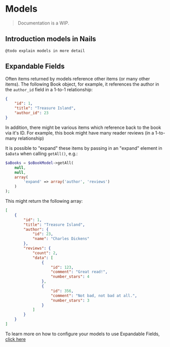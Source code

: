 # Models
> Documentation is a WIP.


## Introduction models in Nails

    @todo explain models in more detail


## Expandable Fields

Often items returned by models reference other items (or many other items). The following Book object, for example, it references the author in the `author_id` field in a 1-to-1 relationship:

```json
{
    "id": 1,
    "title": "Treasure Island",
    "author_id": 23
}
```

In addition, there might be various items which reference back to the book via it's ID. For example, this book might have many reader reviews (in  a 1-to-many relationship)

    
It is possible to "expand" these items by passing in an "expand" element in `$aData` when calling `getAll()`, e.g.:

```php
$aBooks = $oBookModel->getAll(
    null,
    null,
    array(
        'expand' => array('author', 'reviews')
    )
);
```

This might return the following array:

```json
[
    {
        "id": 1,
        "title": "Treasure Island",
        "author": {
            "id": 23,
            "name": "Charles Dickens"
        },
        "reviews": {
            "count": 2,
            "data": [
                {
                    "id": 123,
                    "comment": "Great read!",
                    "number_stars": 4
                },
                {
                    "id": 356,
                    "comment": "Not bad, not bad at all.",
                    "number_stars": 3
                }
            ]
        }
    }
]
```

To learn more on how to configure your models to use Expandable Fields, [click here](docs/models/base-expandable-fields.md)
